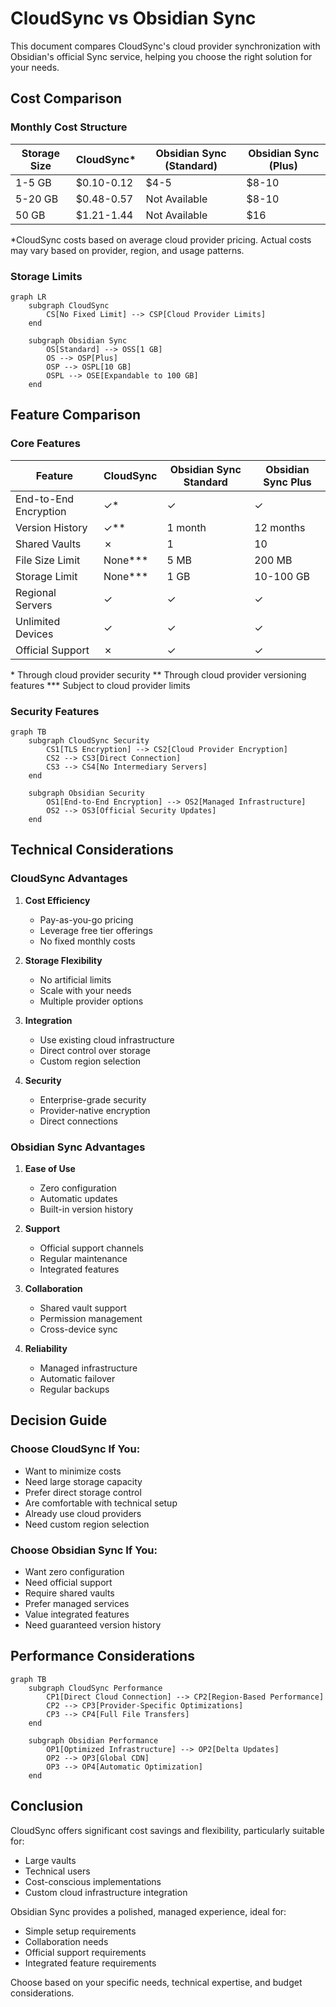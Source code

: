 # CloudSync vs Obsidian Sync

This document compares CloudSync's cloud provider synchronization with Obsidian's official Sync service, helping you choose the right solution for your needs.

## Cost Comparison

### Monthly Cost Structure

| Storage Size | CloudSync* | Obsidian Sync (Standard) | Obsidian Sync (Plus) |
|-------------|------------|-------------------------|---------------------|
| 1-5 GB      | $0.10-0.12 | $4-5                   | $8-10              |
| 5-20 GB     | $0.48-0.57 | Not Available          | $8-10              |
| 50 GB       | $1.21-1.44 | Not Available          | $16                |

*CloudSync costs based on average cloud provider pricing. Actual costs may vary based on provider, region, and usage patterns.

### Storage Limits

```mermaid
graph LR
    subgraph CloudSync
        CS[No Fixed Limit] --> CSP[Cloud Provider Limits]
    end

    subgraph Obsidian Sync
        OS[Standard] --> OSS[1 GB]
        OS --> OSP[Plus]
        OSP --> OSPL[10 GB]
        OSPL --> OSE[Expandable to 100 GB]
    end
```

## Feature Comparison

### Core Features

| Feature                  | CloudSync | Obsidian Sync Standard | Obsidian Sync Plus |
|-------------------------|-----------|----------------------|-------------------|
| End-to-End Encryption   | ✓*        | ✓                    | ✓                 |
| Version History         | ✓**       | 1 month              | 12 months         |
| Shared Vaults           | ✗         | 1                    | 10                |
| File Size Limit         | None***   | 5 MB                 | 200 MB            |
| Storage Limit           | None***   | 1 GB                 | 10-100 GB         |
| Regional Servers        | ✓         | ✓                    | ✓                 |
| Unlimited Devices       | ✓         | ✓                    | ✓                 |
| Official Support        | ✗         | ✓                    | ✓                 |

\* Through cloud provider security
\** Through cloud provider versioning features
\*** Subject to cloud provider limits

### Security Features

```mermaid
graph TB
    subgraph CloudSync Security
        CS1[TLS Encryption] --> CS2[Cloud Provider Encryption]
        CS2 --> CS3[Direct Connection]
        CS3 --> CS4[No Intermediary Servers]
    end

    subgraph Obsidian Security
        OS1[End-to-End Encryption] --> OS2[Managed Infrastructure]
        OS2 --> OS3[Official Security Updates]
    end
```

## Technical Considerations

### CloudSync Advantages

1. **Cost Efficiency**
   - Pay-as-you-go pricing
   - Leverage free tier offerings
   - No fixed monthly costs

2. **Storage Flexibility**
   - No artificial limits
   - Scale with your needs
   - Multiple provider options

3. **Integration**
   - Use existing cloud infrastructure
   - Direct control over storage
   - Custom region selection

4. **Security**
   - Enterprise-grade security
   - Provider-native encryption
   - Direct connections

### Obsidian Sync Advantages

1. **Ease of Use**
   - Zero configuration
   - Automatic updates
   - Built-in version history

2. **Support**
   - Official support channels
   - Regular maintenance
   - Integrated features

3. **Collaboration**
   - Shared vault support
   - Permission management
   - Cross-device sync

4. **Reliability**
   - Managed infrastructure
   - Automatic failover
   - Regular backups

## Decision Guide

### Choose CloudSync If You:

- Want to minimize costs
- Need large storage capacity
- Prefer direct storage control
- Are comfortable with technical setup
- Already use cloud providers
- Need custom region selection

### Choose Obsidian Sync If You:

- Want zero configuration
- Need official support
- Require shared vaults
- Prefer managed services
- Value integrated features
- Need guaranteed version history

## Performance Considerations

```mermaid
graph TB
    subgraph CloudSync Performance
        CP1[Direct Cloud Connection] --> CP2[Region-Based Performance]
        CP2 --> CP3[Provider-Specific Optimizations]
        CP3 --> CP4[Full File Transfers]
    end

    subgraph Obsidian Performance
        OP1[Optimized Infrastructure] --> OP2[Delta Updates]
        OP2 --> OP3[Global CDN]
        OP3 --> OP4[Automatic Optimization]
    end
```

## Conclusion

CloudSync offers significant cost savings and flexibility, particularly suitable for:
- Large vaults
- Technical users
- Cost-conscious implementations
- Custom cloud infrastructure integration

Obsidian Sync provides a polished, managed experience, ideal for:
- Simple setup requirements
- Collaboration needs
- Official support requirements
- Integrated feature requirements

Choose based on your specific needs, technical expertise, and budget considerations.
